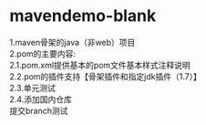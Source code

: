 # mavendemo-blank
1.maven骨架的java（非web）项目<br/>
2.pom的主要内容:<br/>
	2.1.pom.xml提供基本的pom文件基本样式注释说明<br/>
	2.2.pom的插件支持【骨架插件和指定jdk插件（1.7）】<br/>
	2.3.单元测试<br/>
	2.4.添加国内仓库<br/>
提交branch测试
